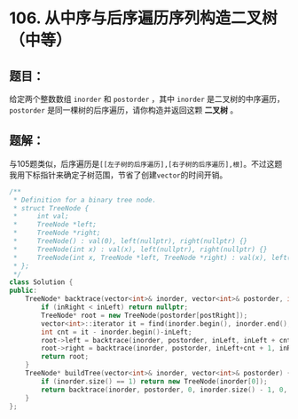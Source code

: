 # 106. 从中序与后序遍历序列构造二叉树（中等）
## 题目：
给定两个整数数组 `inorder` 和 `postorder` ，其中 `inorder` 是二叉树的中序遍历， `postorder` 是同一棵树的后序遍历，请你构造并返回这颗 **二叉树** 。
## 题解：
与105题类似，后序遍历是`[[左子树的后序遍历],[右子树的后序遍历],根]`。不过这题我用下标指针来确定子树范围，节省了创建`vector`的时间开销。
```c++
/**
 * Definition for a binary tree node.
 * struct TreeNode {
 *     int val;
 *     TreeNode *left;
 *     TreeNode *right;
 *     TreeNode() : val(0), left(nullptr), right(nullptr) {}
 *     TreeNode(int x) : val(x), left(nullptr), right(nullptr) {}
 *     TreeNode(int x, TreeNode *left, TreeNode *right) : val(x), left(left), right(right) {}
 * };
 */
class Solution {
public:
    TreeNode* backtrace(vector<int>& inorder, vector<int>& postorder, int inLeft, int inRight, int postLeft, int postRight) {
        if (inRight < inLeft) return nullptr;
        TreeNode* root = new TreeNode(postorder[postRight]);
        vector<int>::iterator it = find(inorder.begin(), inorder.end(), postorder[postRight]);
        int cnt = it - inorder.begin()-inLeft;
        root->left = backtrace(inorder, postorder, inLeft, inLeft + cnt - 1, postLeft, postLeft + cnt - 1);
        root->right = backtrace(inorder, postorder, inLeft+cnt + 1, inRight, postLeft + cnt, postRight - 1);
        return root;
    }
    TreeNode* buildTree(vector<int>& inorder, vector<int>& postorder) {
        if (inorder.size() == 1) return new TreeNode(inorder[0]);
        return backtrace(inorder, postorder, 0, inorder.size() - 1, 0, postorder.size() - 1);
    }
};
```